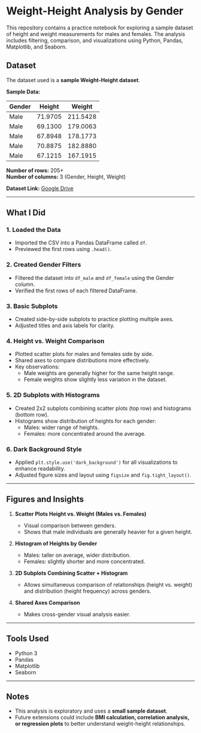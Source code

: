# Weight-Height Analysis by Gender

This repository contains a practice notebook for exploring a sample dataset of height and weight measurements for males and females. The analysis includes filtering, comparison, and visualizations using Python, Pandas, Matplotlib, and Seaborn.

## Dataset
The dataset used is a **sample Weight-Height dataset**.

**Sample Data:**

| Gender | Height   | Weight     |
|--------|---------|------------|
| Male   | 71.9705 | 211.5428   |
| Male   | 69.1300 | 179.0063   |
| Male   | 67.8948 | 178.1773   |
| Male   | 70.8875 | 182.8880   |
| Male   | 67.1215 | 167.1915   |

**Number of rows:** 205+  
**Number of columns:** 3 (Gender, Height, Weight)

**Dataset Link:** [Google Drive](https://drive.google.com/file/d/1PdOdd24kbLLiKc8ssKRieqUkdE6GuV44/view)

---

## What I Did

### 1. Loaded the Data
- Imported the CSV into a Pandas DataFrame called `df`.  
- Previewed the first rows using `.head()`.

### 2. Created Gender Filters
- Filtered the dataset into `df_male` and `df_female` using the Gender column.  
- Verified the first rows of each filtered DataFrame.

### 3. Basic Subplots
- Created side-by-side subplots to practice plotting multiple axes.  
- Adjusted titles and axis labels for clarity.

### 4. Height vs. Weight Comparison
- Plotted scatter plots for males and females side by side.  
- Shared axes to compare distributions more effectively.  
- Key observations:
  - Male weights are generally higher for the same height range.  
  - Female weights show slightly less variation in the dataset.  

### 5. 2D Subplots with Histograms
- Created 2x2 subplots combining scatter plots (top row) and histograms (bottom row).  
- Histograms show distribution of heights for each gender:
  - Males: wider range of heights.
  - Females: more concentrated around the average.

### 6. Dark Background Style
- Applied `plt.style.use('dark_background')` for all visualizations to enhance readability.  
- Adjusted figure sizes and layout using `figsize` and `fig.tight_layout()`.

---

## Figures and Insights

1. **Scatter Plots Height vs. Weight (Males vs. Females)**  
   - Visual comparison between genders.
   - Shows that male individuals are generally heavier for a given height.
   
2. **Histogram of Heights by Gender**  
   - Males: taller on average, wider distribution.
   - Females: slightly shorter and more concentrated.

3. **2D Subplots Combining Scatter + Histogram**  
   - Allows simultaneous comparison of relationships (height vs. weight) and distribution (height frequency) across genders.

4. **Shared Axes Comparison**
   - Makes cross-gender visual analysis easier.

---

## Tools Used
- Python 3  
- Pandas  
- Matplotlib  
- Seaborn  

---

## Notes
- This analysis is exploratory and uses a **small sample dataset**.  
- Future extensions could include **BMI calculation, correlation analysis, or regression plots** to better understand weight-height relationships.
